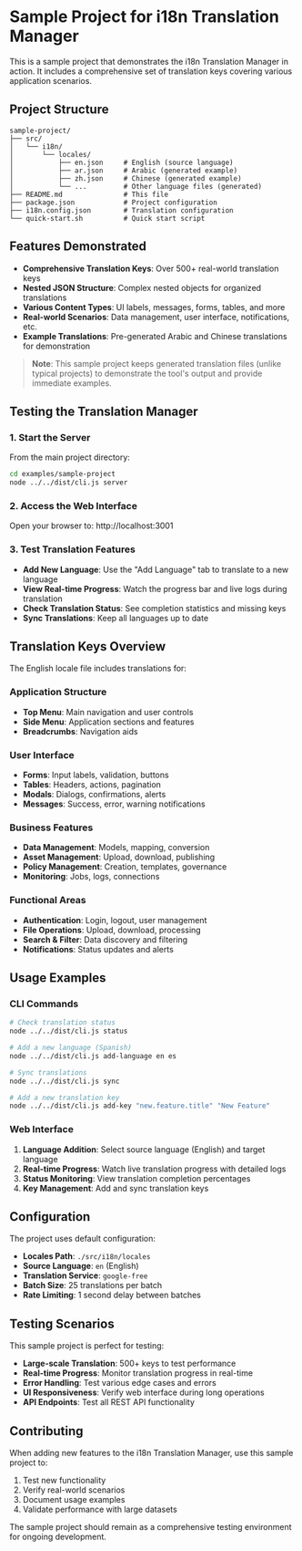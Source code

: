 # Sample Project for i18n Translation Manager

This is a sample project that demonstrates the i18n Translation Manager in action. It includes a comprehensive set of translation keys covering various application scenarios.

## Project Structure

```
sample-project/
├── src/
│   └── i18n/
│       └── locales/
│           ├── en.json     # English (source language)
│           ├── ar.json     # Arabic (generated example)
│           ├── zh.json     # Chinese (generated example)
│           └── ...         # Other language files (generated)
├── README.md               # This file
├── package.json            # Project configuration
├── i18n.config.json        # Translation configuration
└── quick-start.sh          # Quick start script
```

## Features Demonstrated

- **Comprehensive Translation Keys**: Over 500+ real-world translation keys
- **Nested JSON Structure**: Complex nested objects for organized translations
- **Various Content Types**: UI labels, messages, forms, tables, and more
- **Real-world Scenarios**: Data management, user interface, notifications, etc.
- **Example Translations**: Pre-generated Arabic and Chinese translations for demonstration

> **Note**: This sample project keeps generated translation files (unlike typical projects) to demonstrate the tool's output and provide immediate examples.

## Testing the Translation Manager

### 1. Start the Server
From the main project directory:
```bash
cd examples/sample-project
node ../../dist/cli.js server
```

### 2. Access the Web Interface
Open your browser to: http://localhost:3001

### 3. Test Translation Features
- **Add New Language**: Use the "Add Language" tab to translate to a new language
- **View Real-time Progress**: Watch the progress bar and live logs during translation
- **Check Translation Status**: See completion statistics and missing keys
- **Sync Translations**: Keep all languages up to date

## Translation Keys Overview

The English locale file includes translations for:

### Application Structure
- **Top Menu**: Main navigation and user controls
- **Side Menu**: Application sections and features
- **Breadcrumbs**: Navigation aids

### User Interface
- **Forms**: Input labels, validation, buttons
- **Tables**: Headers, actions, pagination
- **Modals**: Dialogs, confirmations, alerts
- **Messages**: Success, error, warning notifications

### Business Features
- **Data Management**: Models, mapping, conversion
- **Asset Management**: Upload, download, publishing
- **Policy Management**: Creation, templates, governance
- **Monitoring**: Jobs, logs, connections

### Functional Areas
- **Authentication**: Login, logout, user management
- **File Operations**: Upload, download, processing
- **Search & Filter**: Data discovery and filtering
- **Notifications**: Status updates and alerts

## Usage Examples

### CLI Commands
```bash
# Check translation status
node ../../dist/cli.js status

# Add a new language (Spanish)
node ../../dist/cli.js add-language en es

# Sync translations
node ../../dist/cli.js sync

# Add a new translation key
node ../../dist/cli.js add-key "new.feature.title" "New Feature"
```

### Web Interface
1. **Language Addition**: Select source language (English) and target language
2. **Real-time Progress**: Watch live translation progress with detailed logs
3. **Status Monitoring**: View translation completion percentages
4. **Key Management**: Add and sync translation keys

## Configuration

The project uses default configuration:
- **Locales Path**: `./src/i18n/locales`
- **Source Language**: `en` (English)
- **Translation Service**: `google-free`
- **Batch Size**: 25 translations per batch
- **Rate Limiting**: 1 second delay between batches

## Testing Scenarios

This sample project is perfect for testing:
- **Large-scale Translation**: 500+ keys to test performance
- **Real-time Progress**: Monitor translation progress in real-time
- **Error Handling**: Test various edge cases and errors
- **UI Responsiveness**: Verify web interface during long operations
- **API Endpoints**: Test all REST API functionality

## Contributing

When adding new features to the i18n Translation Manager, use this sample project to:
1. Test new functionality
2. Verify real-world scenarios
3. Document usage examples
4. Validate performance with large datasets

The sample project should remain as a comprehensive testing environment for ongoing development.
